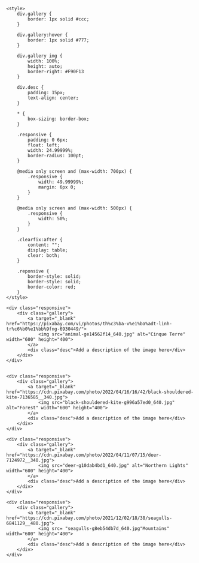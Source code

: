 
<!DOCTYPE html>
<html lang="en">

<head>
    <meta charset="UTF-8">
    <meta http-equiv="X-UA-Compatible" content="IE=edge">
    <meta name="viewport" content="width=device-width, initial-scale=1.0">
    <title>Document</title>

    <style>
        div.gallery {
            border: 1px solid #ccc;
        }
        
        div.gallery:hover {
            border: 1px solid #777;
        }
        
        div.gallery img {
            width: 100%;
            height: auto;
            border-right: #F90F13
        }
        
        div.desc {
            padding: 15px;
            text-align: center;
        }
        
        * {
            box-sizing: border-box;
        }
        
        .responsive {
            padding: 0 6px;
            float: left;
            width: 24.99999%;
            border-radius: 100pt;
        }
        
        @media only screen and (max-width: 700px) {
            .responsive {
                width: 49.99999%;
                margin: 6px 0;
            }
        }
        
        @media only screen and (max-width: 500px) {
            .responsive {
                width: 50%;
            }
        }
        
        .clearfix:after {
            content: "";
            display: table;
            clear: both;
        }
        
        .reponsive {
            border-style: solid;
            border-style: solid;
            border-color: red;
        }
    </style>
</head>

<body>

    <div class="responsive">
        <div class="gallery">
            <a target="_blank" href="https://pixabay.com/vi/photos/th%c3%ba-v%e1%ba%adt-linh-tr%c6%b0%e1%bb%9fng-6930449/">
                <img src="animal-ge14562f14_640.jpg" alt="Cinque Terre" width="600" height="400">
            </a>
            <div class="desc">Add a description of the image here</div>
        </div>
    </div>


    <div class="responsive">
        <div class="gallery">
            <a target="_blank" href="https://cdn.pixabay.com/photo/2022/04/16/16/42/black-shouldered-kite-7136585__340.jpg">
                <img src="black-shouldered-kite-g996a57ed0_640.jpg" alt="Forest" width="600" height="400">
            </a>
            <div class="desc">Add a description of the image here</div>
        </div>
    </div>

    <div class="responsive">
        <div class="gallery">
            <a target="_blank" href="https://cdn.pixabay.com/photo/2022/04/11/07/15/deer-7124972__340.jpg">
                <img src="deer-g10dab4bd1_640.jpg" alt="Northern Lights" width="600" height="400">
            </a>
            <div class="desc">Add a description of the image here</div>
        </div>
    </div>

    <div class="responsive">
        <div class="gallery">
            <a target="_blank" href="https://cdn.pixabay.com/photo/2021/12/02/18/38/seagulls-6841129__480.jpg">
                <img src= "seagulls-g8eb54db7d_640.jpg"Mountains" width="600" height="400">
            </a>
            <div class="desc">Add a description of the image here</div>
        </div>
    </div>





</body>

</html>
